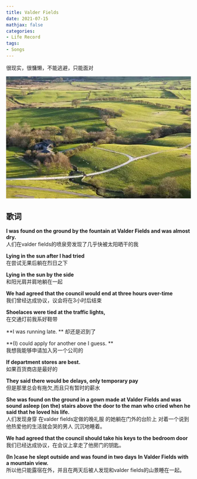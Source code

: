 ```yaml
---
title: Valder Fields
date: 2021-07-15
mathjax: false
categories: 
- Life Record
tags:
- Songs
---
```


很现实，很慵懒，不能逃避，只能面对

![](/assets/ArticleImg/2021/1909137-60cabd4bdafc7b95)

<!-- more -->

## 歌词

**I was found on the ground by the fountain at Valder Fields and was almost dry.**  
人们在valder fields的喷泉旁发现了几乎快被太阳晒干的我

**Lying in the sun after I had tried**  
在尝试无果后躺在烈日之下

**Lying in the sun by the side**  
和阳光肩并肩地躺在一起

**We had agreed that the council would end at three hours over-time**  
我们曾经达成协议，议会将在3小时后结束

**Shoelaces were tied at the traffic lights,**  
在交通灯前我系好鞋带

**I was running late. ** 
却还是迟到了

**(I) could apply for another one I guess. **  
我想我能够申请加入另一个公司的

**If department stores are best.**  
如果百货商店是最好的

**They said there would be delays, only temporary pay**  
但是那里总会有拖欠,而且只有暂时的薪水

**She was found on the ground in a gown made at Valder Fields and was sound asleep (on the) stairs above the door to the man who cried when he said that he loved his life.**  
人们发现身穿 在valder fields定做的晚礼服 的她躺在门外的台阶上 对着一个说到他热爱他的生活就会哭的男人 沉沉地睡着。

**We had agreed that the council should take his keys to the bedroom door**  
我们已经达成协议，在会议上拿走了他房门的钥匙。

**(In )case he slept outside and was found in two days**
**In Valder Fields with a mountain view.**  
所以他只能露宿在外，并且在两天后被人发现和valder fields的山景睡在一起。
